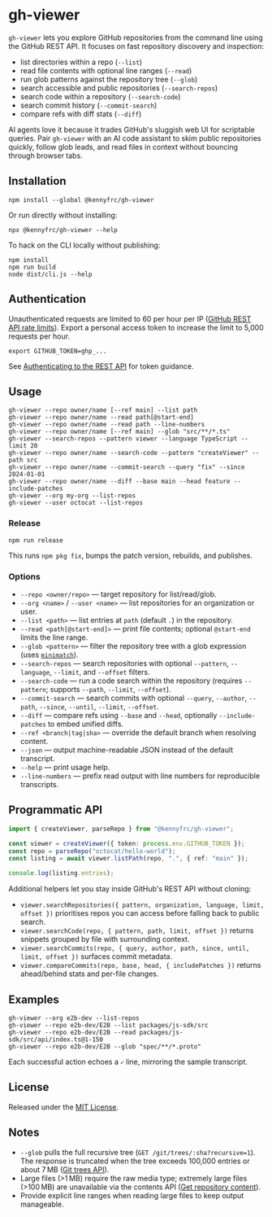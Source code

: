 # gh-viewer

`gh-viewer` lets you explore GitHub repositories from the command line using the GitHub REST API. It focuses on fast repository discovery and inspection:

- list directories within a repo (`--list`)
- read file contents with optional line ranges (`--read`)
- run glob patterns against the repository tree (`--glob`)
- search accessible and public repositories (`--search-repos`)
- search code within a repository (`--search-code`)
- search commit history (`--commit-search`)
- compare refs with diff stats (`--diff`)

AI agents love it because it trades GitHub's sluggish web UI for scriptable queries. Pair `gh-viewer` with an AI code assistant to skim public repositories quickly, follow glob leads, and read files in context without bouncing through browser tabs.

## Installation

```
npm install --global @kennyfrc/gh-viewer
```

Or run directly without installing:

```
npx @kennyfrc/gh-viewer --help
```

To hack on the CLI locally without publishing:

```
npm install
npm run build
node dist/cli.js --help
```

## Authentication

Unauthenticated requests are limited to 60 per hour per IP ([GitHub REST API rate limits](https://docs.github.com/en/rest/using-the-rest-api/rate-limits-for-the-rest-api?apiVersion=2022-11-28)). Export a personal access token to increase the limit to 5,000 requests per hour.

```
export GITHUB_TOKEN=ghp_...
```

See [Authenticating to the REST API](https://docs.github.com/en/rest/authentication/authenticating-to-the-rest-api?apiVersion=2022-11-28) for token guidance.

## Usage

```
gh-viewer --repo owner/name [--ref main] --list path
gh-viewer --repo owner/name --read path[@start-end]
gh-viewer --repo owner/name --read path --line-numbers
gh-viewer --repo owner/name [--ref main] --glob "src/**/*.ts"
gh-viewer --search-repos --pattern viewer --language TypeScript --limit 20
gh-viewer --repo owner/name --search-code --pattern "createViewer" --path src
gh-viewer --repo owner/name --commit-search --query "fix" --since 2024-01-01
gh-viewer --repo owner/name --diff --base main --head feature --include-patches
gh-viewer --org my-org --list-repos
gh-viewer --user octocat --list-repos
```

### Release

```
npm run release
```

This runs `npm pkg fix`, bumps the patch version, rebuilds, and publishes.

### Options

- `--repo <owner/repo>` — target repository for list/read/glob.
- `--org <name>` / `--user <name>` — list repositories for an organization or user.
- `--list <path>` — list entries at `path` (default `.`) in the repository.
- `--read <path[@start-end]>` — print file contents; optional `@start-end` limits the line range.
- `--glob <pattern>` — filter the repository tree with a glob expression (uses [`minimatch`](https://github.com/isaacs/minimatch)).
- `--search-repos` — search repositories with optional `--pattern`, `--language`, `--limit`, and `--offset` filters.
- `--search-code` — run a code search within the repository (requires `--pattern`; supports `--path`, `--limit`, `--offset`).
- `--commit-search` — search commits with optional `--query`, `--author`, `--path`, `--since`, `--until`, `--limit`, `--offset`.
- `--diff` — compare refs using `--base` and `--head`, optionally `--include-patches` to embed unified diffs.
- `--ref <branch|tag|sha>` — override the default branch when resolving content.
- `--json` — output machine-readable JSON instead of the default transcript.
- `--help` — print usage help.
- `--line-numbers` — prefix read output with line numbers for reproducible transcripts.

## Programmatic API

```ts
import { createViewer, parseRepo } from "@kennyfrc/gh-viewer";

const viewer = createViewer({ token: process.env.GITHUB_TOKEN });
const repo = parseRepo("octocat/hello-world");
const listing = await viewer.listPath(repo, ".", { ref: "main" });

console.log(listing.entries);
```

Additional helpers let you stay inside GitHub's REST API without cloning:

- `viewer.searchRepositories({ pattern, organization, language, limit, offset })` prioritises repos you can access before falling back to public search.
- `viewer.searchCode(repo, { pattern, path, limit, offset })` returns snippets grouped by file with surrounding context.
- `viewer.searchCommits(repo, { query, author, path, since, until, limit, offset })` surfaces commit metadata.
- `viewer.compareCommits(repo, base, head, { includePatches })` returns ahead/behind stats and per-file changes.

## Examples

```
gh-viewer --org e2b-dev --list-repos
gh-viewer --repo e2b-dev/E2B --list packages/js-sdk/src
gh-viewer --repo e2b-dev/E2B --read packages/js-sdk/src/api/index.ts@1-150
gh-viewer --repo e2b-dev/E2B --glob "spec/**/*.proto"
```

Each successful action echoes a `✓` line, mirroring the sample transcript.

## License

Released under the [MIT License](LICENSE).

## Notes

- `--glob` pulls the full recursive tree (`GET /git/trees/:sha?recursive=1`). The response is truncated when the tree exceeds 100,000 entries or about 7 MB ([Git trees API](https://docs.github.com/en/rest/git/trees?apiVersion=2022-11-28#get-a-tree)).
- Large files (>1 MB) require the raw media type; extremely large files (>100 MB) are unavailable via the contents API ([Get repository content](https://docs.github.com/en/rest/repos/contents?apiVersion=2022-11-28#get-repository-content)).
- Provide explicit line ranges when reading large files to keep output manageable.
